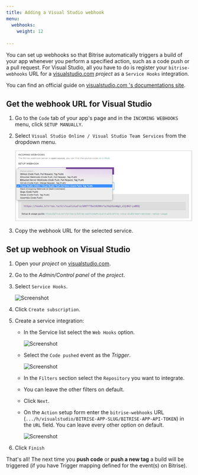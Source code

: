 ```yaml
---
title: Adding a Visual Studio webhook
menu:
  webhooks:
    weight: 12

---
```

You can set up webhooks so that Bitrise automatically triggers a build of your app whenever you perform a specified action, such as a code push or a pull request. For Visual Studio, all you have to do is register your `bitrise-webhooks` URL for
a [visualstudio.com](https://visualstudio.com) *project* as a `Service Hooks` integration.

You can find an official guide
on [visualstudio.com 's documentations site](https://www.visualstudio.com/en-us/get-started/integrate/service-hooks/webhooks-and-vso-vs).

## Get the webhook URL for Visual Studio

1. Go to the `Code` tab of your app's page and in the `INCOMING WEBHOOKS` menu, click `SETUP MANUALLY`.

1. Select `Visual Studio Online / Visual Studio Team Services` from the dropdown menu.

    ![Screenshot](/img/bitrise-visual-webhook.png)

1. Copy the webhook URL for the selected service.

## Set up webhook on Visual Studio

1. Open your *project* on [visualstudio.com](https://visualstudio.com).
1. Go to the *Admin/Control panel* of the *project*.
1. Select `Service Hooks`.

    ![Screenshot](/img/webhooks/visual-studio-service-hooks.png)

1. Click `Create subscription`.
1. Create a service integration:

    * In the Service list select the `Web Hooks` option.

        ![Screenshot](/img/webhooks/visual-studio-new-service.png)

    * Select the `Code pushed` event as the *Trigger*.

        ![Screenshot](/img/webhooks/visual-studio-code-pushed.png)

    * In the `Filters` section select the `Repository` you want to integrate.
    * You can leave the other filters on default.
    * Click `Next`.
    * On the `Action` setup form enter the `bitrise-webhooks` URL (`.../h/visualstudio/BITRISE-APP-SLUG/BITRISE-APP-API-TOKEN`) in the `URL` field. You can leave every other option on default.

        ![Screenshot](/img/webhooks/visual-studio-webhook-url.png)

1. Click `Finish`

That's all! The next time you __push code__ or __push a new tag__
a build will be triggered (if you have Trigger mapping defined for the event(s) on Bitrise).